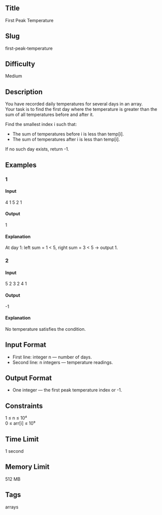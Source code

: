 ## Title

First Peak Temperature

## Slug

first-peak-temperature

## Difficulty

Medium

## Description

You have recorded daily temperatures for several days in an array.  
Your task is to find the first day where the temperature is greater than the sum of all temperatures before and after it.

Find the smallest index i such that:

- The sum of temperatures before i is less than temp[i].  
- The sum of temperatures after i is less than temp[i].

If no such day exists, return -1.

## Examples

### 1

#### Input
4
1 5 2 1

#### Output
1

#### Explanation
At day 1: left sum = 1 < 5, right sum = 3 < 5 → output 1.

### 2

#### Input
5
2 3 2 4 1

#### Output
-1

#### Explanation
No temperature satisfies the condition.

## Input Format
- First line: integer n — number of days.  
- Second line: n integers — temperature readings.

## Output Format
- One integer — the first peak temperature index or -1.

## Constraints
1 ≤ n ≤ 10⁴  
0 ≤ arr[i] ≤ 10⁹  

## Time Limit
1 second  

## Memory Limit
512 MB  

## Tags
arrays
